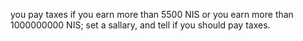 you pay taxes if you earn more than 5500 NIS or you earn more than 1000000000 NIS;
set a sallary, and tell if you should pay taxes.